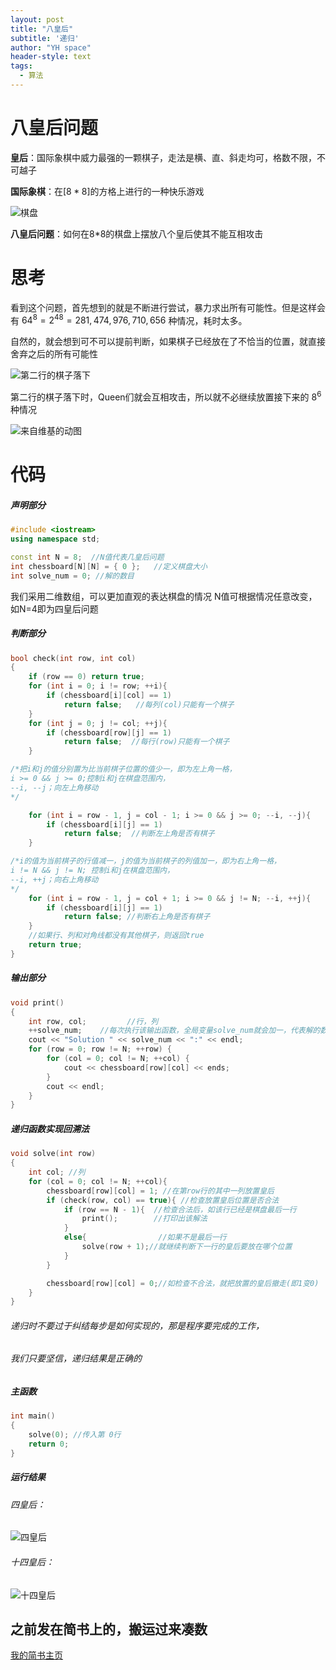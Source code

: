 ```yaml
---
layout: post
title: "八皇后"
subtitle: '递归'
author: "YH space"
header-style: text
tags:
  - 算法
---
```


# 八皇后问题
**皇后**：国际象棋中威力最强的一颗棋子，走法是横、直、斜走均可，格数不限，不可越子



**国际象棋**：在$[8*8]$的方格上进行的一种快乐游戏

![棋盘](https://i.loli.net/2019/12/10/lGRPcxXstbhjqeY.png)


**八皇后问题**：如何在8\*8的棋盘上摆放八个皇后使其不能互相攻击

# 思考
看到这个问题，首先想到的就是不断进行尝试，暴力求出所有可能性。但是这样会有 
$64^8 = 2^{48} = 281,474,976,710,656$
种情况，耗时太多。
 
自然的，就会想到可不可以提前判断，如果棋子已经放在了不恰当的位置，就直接舍弃之后的所有可能性

![第二行的棋子落下](https://upload-images.jianshu.io/upload_images/16139534-d9ea11ce4edd5892.png?imageMogr2/auto-orient/strip%7CimageView2/2/w/1240 "第二行的棋子落下")



第二行的棋子落下时，Queen们就会互相攻击，所以就不必继续放置接下来的
$8^6$种情况

![来自维基的动图](https://upload-images.jianshu.io/upload_images/16139534-365f61a9fc8b85b1.gif?imageMogr2/auto-orient/strip)


# 代码
##### 声明部分
```c++
#include <iostream>
using namespace std;

const int N = 8;  //N值代表几皇后问题
int chessboard[N][N] = { 0 };	//定义棋盘大小
int solve_num = 0; //解的数目
```
我们采用二维数组，可以更加直观的表达棋盘的情况
N值可根据情况任意改变，如N=4即为四皇后问题
##### 判断部分
```c++
bool check(int row, int col)
{
	if (row == 0) return true;
	for (int i = 0; i != row; ++i){
		if (chessboard[i][col] == 1) 
			return false;	//每列(col)只能有一个棋子
	}
	for (int j = 0; j != col; ++j){
		if (chessboard[row][j] == 1) 
			return false;  //每行(row)只能有一个棋子
	}

/*把i和j的值分别置为比当前棋子位置的值少一，即为左上角一格，
i >= 0 && j >= 0;控制i和j在棋盘范围内，
--i, --j；向左上角移动
*/

	for (int i = row - 1, j = col - 1; i >= 0 && j >= 0; --i, --j){
		if (chessboard[i][j] == 1) 
			return false;  //判断左上角是否有棋子
	}

/*i的值为当前棋子的行值减一，j的值为当前棋子的列值加一，即为右上角一格，
i != N && j != N; 控制i和j在棋盘范围内，
--i, ++j；向右上角移动
*/
	for (int i = row - 1, j = col + 1; i >= 0 && j != N; --i, ++j){
		if (chessboard[i][j] == 1) 
			return false; //判断右上角是否有棋子
	}
	//如果行、列和对角线都没有其他棋子，则返回true
	return true;
}

```
##### 输出部分
```c++
void print()
{
	int row, col;         //行，列
	++solve_num;    //每次执行该输出函数，全局变量solve_num就会加一，代表解的数目加一
	cout << "Solution " << solve_num << ":" << endl;
	for (row = 0; row != N; ++row) {
		for (col = 0; col != N; ++col) {
			cout << chessboard[row][col] << ends;
		}
		cout << endl;
	}
}
```
##### 递归函数实现回溯法

```c++
void solve(int row)
{
	int col; //列
	for (col = 0; col != N; ++col){
		chessboard[row][col] = 1; //在第row行的其中一列放置皇后
		if (check(row, col) == true){ //检查放置皇后位置是否合法
			if (row == N - 1){  //检查合法后，如该行已经是棋盘最后一行
				print();        //打印出该解法
			}
			else{                //如果不是最后一行
				solve(row + 1);//就继续判断下一行的皇后要放在哪个位置
			}
		}

		chessboard[row][col] = 0;//如检查不合法，就把放置的皇后撤走(即1变0)
	}
}
```
###### 递归时不要过于纠结每步是如何实现的，那是程序要完成的工作，
###### 我们只要坚信，递归结果是正确的

##### 主函数
``` c++
int main()
{
	solve(0); //传入第 0行
	return 0;
}
```
##### 运行结果
###### 四皇后：
![四皇后](https://upload-images.jianshu.io/upload_images/16139534-3c0084cc7004651e.png?imageMogr2/auto-orient/strip%7CimageView2/2/w/1240)

###### 十四皇后：
![十四皇后](https://upload-images.jianshu.io/upload_images/16139534-ab5e5cc079224651.jpg?imageMogr2/auto-orient/strip%7CimageView2/2/w/1240)


## 之前发在简书上的，搬运过来凑数
[我的简书主页](https://www.jianshu.com/u/81883ac7b7ef)